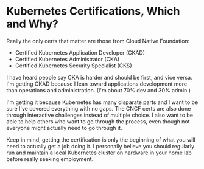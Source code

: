 # Kubernetes Certifications, Which and Why?

Really the only certs that matter are those from Cloud Native
Foundation:

* Certified Kubernetes Application Developer (CKAD)
* Certified Kubernetes Administrator (CKA)
* Certified Kubernetes Security Specialist (CKS)

I have heard people say CKA is harder and should be first, and vice
versa. I'm getting CKAD because I lean toward applications development
more than operations and administration. (I'm about 70% dev and 30%
admin.)

I'm getting it because Kubernetes has many disparate parts and I want to
be sure I've covered everything with no gaps. The CNCF certs are also
done through interactive challenges instead of multiple choice. I also
want to be able to help others who want to go through the process, even
though not everyone might actually need to go through it.

Keep in mind, getting the certification is only the beginning of what
you will need to actually get a job doing it. I personally believe you
should regularly run and maintain a local Kubernetes cluster on hardware
in your home lab before really seeking employment.

